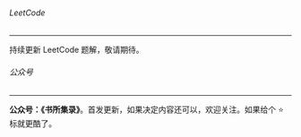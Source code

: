 ###### LeetCode

---

持续更新 LeetCode 题解，敬请期待。

###### 公众号

---

**公众号：《书所集录》**。首发更新，如果决定内容还可以，欢迎关注。如果给个 ⭐ 标就更酷了。

